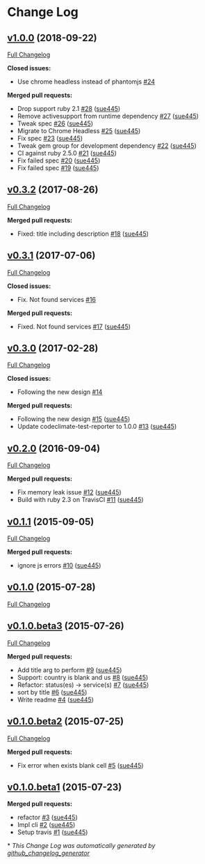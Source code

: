 # Change Log

## [v1.0.0](https://github.com/sue445/apple_system_status/tree/v1.0.0) (2018-09-22)
[Full Changelog](https://github.com/sue445/apple_system_status/compare/v0.3.2...v1.0.0)

**Closed issues:**

- Use chrome headless instead of phantomjs [\#24](https://github.com/sue445/apple_system_status/issues/24)

**Merged pull requests:**

- Drop support ruby 2.1 [\#28](https://github.com/sue445/apple_system_status/pull/28) ([sue445](https://github.com/sue445))
- Remove activesupport from runtime dependency [\#27](https://github.com/sue445/apple_system_status/pull/27) ([sue445](https://github.com/sue445))
- Tweak spec [\#26](https://github.com/sue445/apple_system_status/pull/26) ([sue445](https://github.com/sue445))
- Migrate to Chrome Headless [\#25](https://github.com/sue445/apple_system_status/pull/25) ([sue445](https://github.com/sue445))
- Fix spec [\#23](https://github.com/sue445/apple_system_status/pull/23) ([sue445](https://github.com/sue445))
- Tweak gem group for development dependency [\#22](https://github.com/sue445/apple_system_status/pull/22) ([sue445](https://github.com/sue445))
- CI against ruby 2.5.0 [\#21](https://github.com/sue445/apple_system_status/pull/21) ([sue445](https://github.com/sue445))
- Fix failed spec [\#20](https://github.com/sue445/apple_system_status/pull/20) ([sue445](https://github.com/sue445))
- Fix failed spec [\#19](https://github.com/sue445/apple_system_status/pull/19) ([sue445](https://github.com/sue445))

## [v0.3.2](https://github.com/sue445/apple_system_status/tree/v0.3.2) (2017-08-26)
[Full Changelog](https://github.com/sue445/apple_system_status/compare/v0.3.1...v0.3.2)

**Merged pull requests:**

- Fixed: title including description [\#18](https://github.com/sue445/apple_system_status/pull/18) ([sue445](https://github.com/sue445))

## [v0.3.1](https://github.com/sue445/apple_system_status/tree/v0.3.1) (2017-07-06)
[Full Changelog](https://github.com/sue445/apple_system_status/compare/v0.3.0...v0.3.1)

**Closed issues:**

- Fix. Not found services [\#16](https://github.com/sue445/apple_system_status/issues/16)

**Merged pull requests:**

- Fixed. Not found services [\#17](https://github.com/sue445/apple_system_status/pull/17) ([sue445](https://github.com/sue445))

## [v0.3.0](https://github.com/sue445/apple_system_status/tree/v0.3.0) (2017-02-28)
[Full Changelog](https://github.com/sue445/apple_system_status/compare/v0.2.0...v0.3.0)

**Closed issues:**

- Following the new design [\#14](https://github.com/sue445/apple_system_status/issues/14)

**Merged pull requests:**

- Following the new design [\#15](https://github.com/sue445/apple_system_status/pull/15) ([sue445](https://github.com/sue445))
- Update codeclimate-test-reporter to 1.0.0 [\#13](https://github.com/sue445/apple_system_status/pull/13) ([sue445](https://github.com/sue445))

## [v0.2.0](https://github.com/sue445/apple_system_status/tree/v0.2.0) (2016-09-04)
[Full Changelog](https://github.com/sue445/apple_system_status/compare/v0.1.1...v0.2.0)

**Merged pull requests:**

- Fix memory leak issue [\#12](https://github.com/sue445/apple_system_status/pull/12) ([sue445](https://github.com/sue445))
- Build with ruby 2.3 on TravisCI [\#11](https://github.com/sue445/apple_system_status/pull/11) ([sue445](https://github.com/sue445))

## [v0.1.1](https://github.com/sue445/apple_system_status/tree/v0.1.1) (2015-09-05)
[Full Changelog](https://github.com/sue445/apple_system_status/compare/v0.1.0...v0.1.1)

**Merged pull requests:**

- ignore js errors [\#10](https://github.com/sue445/apple_system_status/pull/10) ([sue445](https://github.com/sue445))

## [v0.1.0](https://github.com/sue445/apple_system_status/tree/v0.1.0) (2015-07-28)
[Full Changelog](https://github.com/sue445/apple_system_status/compare/v0.1.0.beta3...v0.1.0)

## [v0.1.0.beta3](https://github.com/sue445/apple_system_status/tree/v0.1.0.beta3) (2015-07-26)
[Full Changelog](https://github.com/sue445/apple_system_status/compare/v0.1.0.beta2...v0.1.0.beta3)

**Merged pull requests:**

- Add title arg to perform [\#9](https://github.com/sue445/apple_system_status/pull/9) ([sue445](https://github.com/sue445))
- Support: country is blank and us [\#8](https://github.com/sue445/apple_system_status/pull/8) ([sue445](https://github.com/sue445))
- Refactor: status\(es\) -\> service\(s\) [\#7](https://github.com/sue445/apple_system_status/pull/7) ([sue445](https://github.com/sue445))
- sort by title [\#6](https://github.com/sue445/apple_system_status/pull/6) ([sue445](https://github.com/sue445))
-  Write readme [\#4](https://github.com/sue445/apple_system_status/pull/4) ([sue445](https://github.com/sue445))

## [v0.1.0.beta2](https://github.com/sue445/apple_system_status/tree/v0.1.0.beta2) (2015-07-25)
[Full Changelog](https://github.com/sue445/apple_system_status/compare/v0.1.0.beta1...v0.1.0.beta2)

**Merged pull requests:**

- Fix error when exists blank cell [\#5](https://github.com/sue445/apple_system_status/pull/5) ([sue445](https://github.com/sue445))

## [v0.1.0.beta1](https://github.com/sue445/apple_system_status/tree/v0.1.0.beta1) (2015-07-23)
**Merged pull requests:**

- refactor [\#3](https://github.com/sue445/apple_system_status/pull/3) ([sue445](https://github.com/sue445))
- Impl cli [\#2](https://github.com/sue445/apple_system_status/pull/2) ([sue445](https://github.com/sue445))
- Setup travis [\#1](https://github.com/sue445/apple_system_status/pull/1) ([sue445](https://github.com/sue445))



\* *This Change Log was automatically generated by [github_changelog_generator](https://github.com/skywinder/Github-Changelog-Generator)*